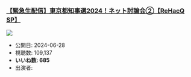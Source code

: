 ### [【緊急生配信】東京都知事選2024！ネット討論会②【ReHacQ SP】](https://www.youtube.com/watch?v=CCLLEw4iR9E)
[![](https://img.youtube.com/vi/CCLLEw4iR9E/sddefault.jpg)](https://www.youtube.com/watch?v=CCLLEw4iR9E)
-   公開日: 2024-06-28
-   視聴数: 109,137
-   **いいね数: 685**
-   出演者: 
